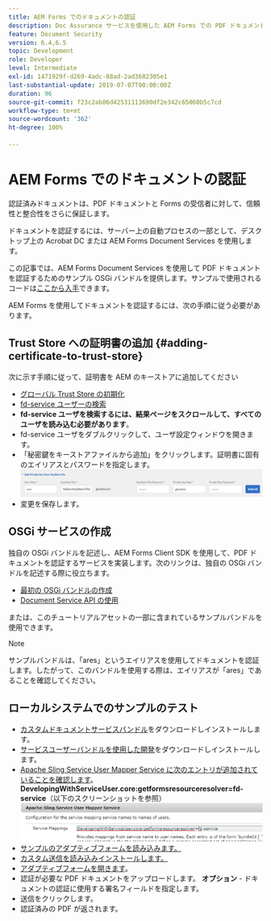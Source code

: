 ```yaml
---
title: AEM Forms でのドキュメントの認証
description: Doc Assurance サービスを使用した AEM Forms での PDF ドキュメントの認証
feature: Document Security
version: 6.4,6.5
topic: Development
role: Developer
level: Intermediate
exl-id: 1471929f-d269-4adc-88ad-2ad3682305e1
last-substantial-update: 2019-07-07T00:00:00Z
duration: 96
source-git-commit: f23c2ab86d42531113690df2e342c65060b5c7cd
workflow-type: tm+mt
source-wordcount: '362'
ht-degree: 100%

---
```


# AEM Forms でのドキュメントの認証

認証済みドキュメントは、PDF ドキュメントと Forms の受信者に対して、信頼性と整合性をさらに保証します。

ドキュメントを認証するには、サーバー上の自動プロセスの一部として、デスクトップ上の Acrobat DC または AEM Forms Document Services を使用します。

この記事では、AEM Forms Document Services を使用して PDF ドキュメントを認証するためのサンプル OSGi バンドルを提供します。サンプルで使用されるコードは[ここから入手](https://helpx.adobe.com/jp/experience-manager/6-4/forms/using/aem-document-services-programmatically.html)できます。

AEM Forms を使用してドキュメントを認証するには、次の手順に従う必要があります。

## Trust Store への証明書の追加 {#adding-certificate-to-trust-store}

次に示す手順に従って、証明書を AEM のキーストアに追加してください

* [グローバル Trust Store の初期化](http://localhost:4502/libs/granite/security/content/truststore.html)
* [fd-service ユーザーの検索](http://localhost:4502/security/users.html)
* **fd-service ユーザを検索するには、結果ページをスクロールして、すべてのユーザを読み込む必要があります**。
* fd-service ユーザをダブルクリックして、ユーザ設定ウィンドウを開きます。
* 「秘密鍵をキーストアファイルから追加」をクリックします。証明書に固有のエイリアスとパスワードを指定します。
  ![add-certificate](assets/adding-certificate-keystore.PNG)
* 変更を保存します。

## OSGi サービスの作成

独自の OSGi バンドルを記述し、AEM Forms Client SDK を使用して、PDF ドキュメントを認証するサービスを実装します。次のリンクは、独自の OSGi バンドルを記述する際に役立ちます。

* [最初の OSGi バンドルの作成](https://helpx.adobe.com/experience-manager/using/maven_arch13.html)
* [Document Service API の使用](https://helpx.adobe.com/jp/experience-manager/6-4/forms/using/aem-document-services-programmatically.html)

または、このチュートリアルアセットの一部に含まれているサンプルバンドルを使用できます。

>[!NOTE]
>
>サンプルバンドルは、「ares」というエイリアスを使用してドキュメントを認証します。したがって、このバンドルを使用する際は、エイリアスが「ares」であることを確認してください。

## ローカルシステムでのサンプルのテスト

* [カスタムドキュメントサービスバンドル](/help/forms/assets/common-osgi-bundles/AEMFormsDocumentServices.core-1.0-SNAPSHOT.jar)をダウンロードしインストールします。
* [サービスユーザーバンドルを使用した開発](/help/forms/assets/common-osgi-bundles/DevelopingWithServiceUser.jar)をダウンロードしインストールします。
* [Apache Sling Service User Mapper Service に次のエントリが追加されていることを確認します](http://localhost:4502/system/console/configMgr)。
  **DevelopingWithServiceUser.core:getformsresourceresolver=fd-service**（以下のスクリーンショットを参照）
  ![User-Mapper](assets/user-mapper-service.PNG)
* [サンプルのアダプティブフォームを読み込みます。](assets/certify-pdf-af.zip)
* [カスタム送信を読み込みインストールします。](assets/custom-submit-certify.zip)
* [アダプティブフォームを開きます](http://localhost:4502/content/dam/formsanddocuments/certifypdf/jcr:content?wcmmode=disabled)。
* 認証が必要な PDF ドキュメントをアップロードします。
  **オプション** - ドキュメントの認証に使用する署名フィールドを指定します。
* 送信をクリックします。
* 認証済みの PDF が返されます。
